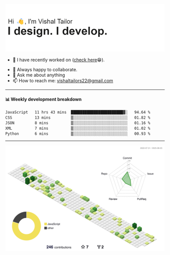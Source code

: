 ![Hi, I'm Vishal Tailor. I design. I develop.](https://github.com/vishaltailors/vishaltailors/blob/main/header.png?raw=true)

- 🔭 I have recently worked on ([check here](https://vishaltailor.com)😁).
<!-- - 🎦 Currently watching: JavaScript: The Hard Parts By Will Sentance. -->
- 👯 Always happy to collaborate.
- 💬 Ask me about anything
- 📫 How to reach me: <a href="mailto:vishaltailors22@gmail.com">vishaltailors22@gmail.com</a>

<hr /> 
<h4>📊 Weekly development breakdown</h4>
<!--START_SECTION:waka-->

```txt
JavaScript   11 hrs 43 mins  ███████████████████████▓░   94.64 %
CSS          13 mins         ▒░░░░░░░░░░░░░░░░░░░░░░░░   01.82 %
JSON         8 mins          ▒░░░░░░░░░░░░░░░░░░░░░░░░   01.16 %
XML          7 mins          ▒░░░░░░░░░░░░░░░░░░░░░░░░   01.02 %
Python       6 mins          ▒░░░░░░░░░░░░░░░░░░░░░░░░   00.93 %
```

<!--END_SECTION:waka-->
<hr /> 

![](./profile-3d-contrib/profile-green-animate.svg)
